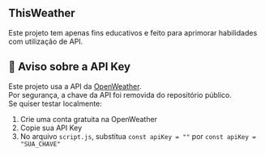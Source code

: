 ## ThisWeather
Este projeto tem apenas fins educativos e feito para aprimorar habilidades com utilização de API.


## 🔐 Aviso sobre a API Key
Este projeto usa a API da [OpenWeather](https://openweathermap.org/api).  
Por segurança, a chave da API foi removida do repositório público.  
Se quiser testar localmente:

1. Crie uma conta gratuita na OpenWeather
2. Copie sua API Key
3. No arquivo `script.js`, substitua `const apiKey = ""` por `const apiKey = "SUA_CHAVE"`

